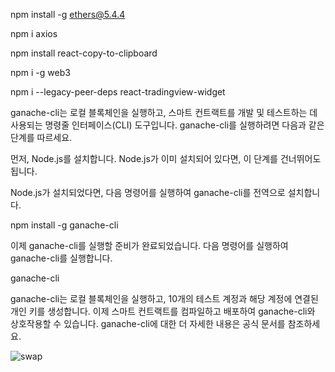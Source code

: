npm install -g ethers@5.4.4

npm i axios

npm install react-copy-to-clipboard

npm i -g web3

npm i --legacy-peer-deps react-tradingview-widget

ganache-cli는 로컬 블록체인을 실행하고, 스마트 컨트랙트를 개발 및 테스트하는 데 사용되는 명령줄 인터페이스(CLI) 도구입니다. ganache-cli를 실행하려면 다음과 같은 단계를 따르세요.

먼저, Node.js를 설치합니다. Node.js가 이미 설치되어 있다면, 이 단계를 건너뛰어도 됩니다.

Node.js가 설치되었다면, 다음 명령어를 실행하여 ganache-cli를 전역으로 설치합니다.

npm install -g ganache-cli

이제 ganache-cli를 실행할 준비가 완료되었습니다. 다음 명령어를 실행하여 ganache-cli를 실행합니다.

ganache-cli

ganache-cli는 로컬 블록체인을 실행하고, 10개의 테스트 계정과 해당 계정에 연결된 개인 키를 생성합니다. 이제 스마트 컨트랙트를 컴파일하고 배포하여 ganache-cli와 상호작용할 수 있습니다.
ganache-cli에 대한 더 자세한 내용은 공식 문서를 참조하세요.

![swap](https://github.com/dongkyun2331/wallet/assets/119479530/b35e5910-a8b0-48ca-bba4-978160fe312f)
